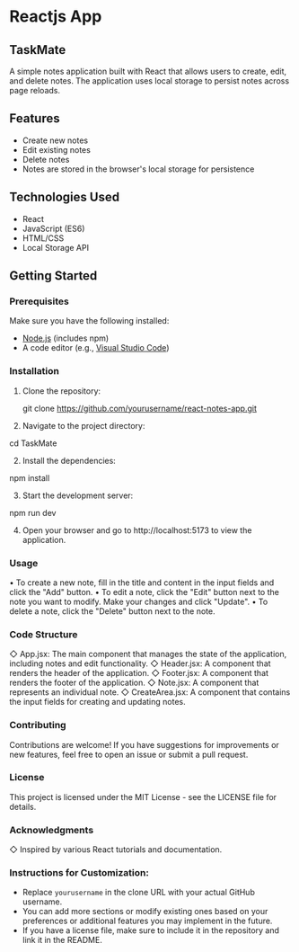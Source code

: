 # Reactjs App
## TaskMate

A simple notes application built with React that allows users to create, edit, and delete notes. The application uses local storage to persist notes across page reloads.

## Features

- Create new notes
- Edit existing notes
- Delete notes
- Notes are stored in the browser's local storage for persistence

## Technologies Used

- React
- JavaScript (ES6)
- HTML/CSS
- Local Storage API

## Getting Started

### Prerequisites

Make sure you have the following installed:

- [Node.js](https://nodejs.org/) (includes npm)
- A code editor (e.g., [Visual Studio Code](https://code.visualstudio.com/))

### Installation

1. Clone the repository:

   
   git clone https://github.com/yourusername/react-notes-app.git

1. Navigate to the project directory:

cd TaskMate



2. Install the dependencies:

npm install



3. Start the development server:


npm run dev



4. Open your browser and go to http://localhost:5173 to view the application.


### Usage
• To create a new note, fill in the title and content in the input fields and click the "Add" button.
• To edit a note, click the "Edit" button next to the note you want to modify. Make your changes and click "Update".
• To delete a note, click the "Delete" button next to the note.


### Code Structure
◇ App.jsx: The main component that manages the state of the application, including notes and edit functionality.
◇ Header.jsx: A component that renders the header of the application.
◇ Footer.jsx: A component that renders the footer of the application.
◇ Note.jsx: A component that represents an individual note.
◇ CreateArea.jsx: A component that contains the input fields for creating and updating notes.


### Contributing
Contributions are welcome! If you have suggestions for improvements or new features, feel free to open an issue or submit a pull request.

### License
This project is licensed under the MIT License - see the LICENSE file for details.

### Acknowledgments
◇ Inspired by various React tutorials and documentation.


### Instructions for Customization:
- Replace `yourusername` in the clone URL with your actual GitHub username.
- You can add more sections or modify existing ones based on your preferences or additional features you may implement in the future.
- If you have a license file, make sure to include it in the repository and link it in the README.
